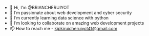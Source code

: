 - 👋 Hi, I’m @BRIANCHERUIYOT
- 👀 I’m passionate about web development and cyber security
- 🌱 I’m currently learning data science with python
- 💞️ I’m looking to collaborate on amazing web development projects
- 📫 How to reach me - kipkiruicheruiyot41@gmail.com

<!---
BRIANCHERUIYOT/BRIANCHERUIYOT is a ✨ special ✨ repository because its `README.md` (this file) appears on your GitHub profile.
You can click the Preview link to take a look at your changes.
--->
